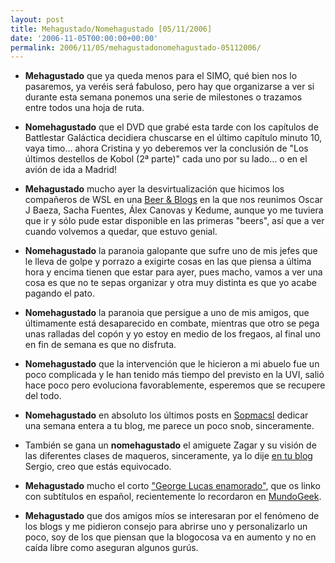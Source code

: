 ```yaml
---
layout: post
title: Mehagustado/Nomehagustado [05/11/2006]
date: '2006-11-05T00:00:00+00:00'
permalink: 2006/11/05/mehagustadonomehagustado-05112006/
---
```

- <span style="font-weight:bold;">Mehagustado</span> que ya queda menos para el SIMO, qué bien nos lo pasaremos, ya veréis será fabuloso, pero hay que organizarse a ver si durante esta semana ponemos una serie de milestones o trazamos entre todos una hoja de ruta.

- <span style="font-weight:bold;">Nomehagustado</span> que el DVD que grabé esta tarde con los capítulos de Battlestar Galáctica decidiera chuscarse en el último capítulo minuto 10, vaya timo... ahora Cristina y yo deberemos ver la conclusión de "Los últimos destellos de Kobol (2ª parte)" cada uno por su lado... o en el avión de ida a Madrid!

- <span style="font-weight:bold;">Mehagustado</span> mucho ayer la desvirtualización que hicimos los compañeros de WSL en una <a href="http://www.flickr.com/photos/kedume/288915108/">Beer & Blogs</a> en la que nos reunimos Oscar J Baeza, Sacha Fuentes, Álex Canovas y Kedume, aunque yo me tuviera que ir y sólo pude estar disponible en las primeras "beers", así que a ver cuando volvemos a quedar, que estuvo genial.

- <span style="font-weight:bold;">Nomehagustado</span> la paranoia galopante que sufre uno de mis jefes que le lleva de golpe y porrazo a exigirte cosas en las que piensa a última hora y encima tienen que estar para ayer, pues macho, vamos a ver una cosa es que no te sepas organizar y otra muy distinta es que yo acabe pagando el pato.

- <span style="font-weight:bold;">Nomehagustado</span> la paranoia que persigue a uno de mis amigos, que últimamente está desaparecido en combate, mientras que otro se  pega unas ralladas del copón y yo estoy en medio de los fregaos, al final uno en  fin de semana es que no disfruta.

- <span style="font-weight:bold;">Nomehagustado</span> que la intervención que le hicieron a mi abuelo fue un poco complicada y le han tenido más tiempo del previsto en la UVI, salió hace poco  pero evoluciona favorablemente, esperemos que se recupere del todo.

- <span style="font-weight:bold;">Nomehagustado</span> en absoluto los últimos posts en <a href="http://sopmacsl.blogspot.com/">Sopmacsl</a> dedicar una semana entera a tu blog, me parece un poco snob, sinceramente. 

- También se gana un <span style="font-weight:bold;">nomehagustado</span> el amiguete Zagar y su visión de las diferentes clases de maqueros, sinceramente, ya lo dije <a href="http://zagmac.net/coment.php?not=180">en tu blog</a> Sergio, creo que estás equivocado.

- <span style="font-weight:bold;">Mehagustado</span> mucho el corto <a href="http://www.youtube.com/watch?v=6o1hTOLxrXI">"George Lucas enamorado"</a>, que os linko con subtítulos en español, recientemente lo recordaron en <a href="http://mundogeek.net/archivos/2006/11/04/george-lucas-in-love/">MundoGeek</a>.

- <span style="font-weight:bold;">Mehagustado</span> que dos amigos míos se interesaran por el fenómeno de los blogs y me pidieron consejo para abrirse uno y personalizarlo un poco, soy de los que piensan que la blogocosa va en aumento y no en caída libre como aseguran algunos gurús.

